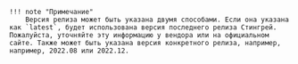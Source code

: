     !!! note "Примечание"
        Версия релиза может быть указана двумя способами. Если она указана как `latest`, будет использована версия последнего релиза Стингрей. Пожалуйста, уточняйте эту информацию у вендора или на официальном сайте. Также может быть указана версия конкретного релиза, например, например, 2022.08 или 2022.12.